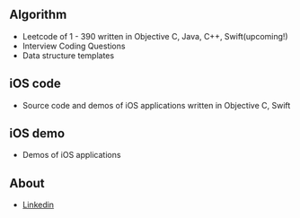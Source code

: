 ## Algorithm

* Leetcode of 1 - 390 written in Objective C, Java, C++, Swift(upcoming!)
* Interview Coding Questions
* Data structure templates

## iOS code

* Source code and demos of iOS applications written in Objective C, Swift

## iOS demo

* Demos of iOS applications

## About
* [Linkedin](https://www.linkedin.com/in/zehuazhang/) 
